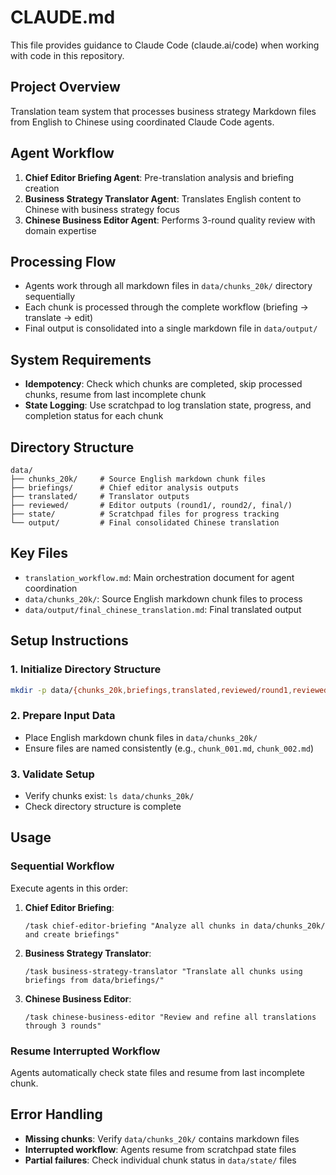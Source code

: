 # CLAUDE.md

This file provides guidance to Claude Code (claude.ai/code) when working with code in this repository.

## Project Overview
Translation team system that processes business strategy Markdown files from English to Chinese using coordinated Claude Code agents.

## Agent Workflow
1. **Chief Editor Briefing Agent**: Pre-translation analysis and briefing creation
2. **Business Strategy Translator Agent**: Translates English content to Chinese with business strategy focus
3. **Chinese Business Editor Agent**: Performs 3-round quality review with domain expertise

## Processing Flow
- Agents work through all markdown files in `data/chunks_20k/` directory sequentially
- Each chunk is processed through the complete workflow (briefing → translate → edit)
- Final output is consolidated into a single markdown file in `data/output/`

## System Requirements
- **Idempotency**: Check which chunks are completed, skip processed chunks, resume from last incomplete chunk
- **State Logging**: Use scratchpad to log translation state, progress, and completion status for each chunk

## Directory Structure
```
data/
├── chunks_20k/     # Source English markdown chunk files
├── briefings/      # Chief editor analysis outputs
├── translated/     # Translator outputs
├── reviewed/       # Editor outputs (round1/, round2/, final/)
├── state/          # Scratchpad files for progress tracking
└── output/         # Final consolidated Chinese translation
```

## Key Files
- `translation_workflow.md`: Main orchestration document for agent coordination
- `data/chunks_20k/`: Source English markdown chunk files to process
- `data/output/final_chinese_translation.md`: Final translated output

## Setup Instructions

### 1. Initialize Directory Structure
```bash
mkdir -p data/{chunks_20k,briefings,translated,reviewed/round1,reviewed/round2,reviewed/final,state,output}
```

### 2. Prepare Input Data
- Place English markdown chunk files in `data/chunks_20k/`
- Ensure files are named consistently (e.g., `chunk_001.md`, `chunk_002.md`)

### 3. Validate Setup
- Verify chunks exist: `ls data/chunks_20k/`
- Check directory structure is complete

## Usage

### Sequential Workflow
Execute agents in this order:

1. **Chief Editor Briefing**: 
   ```
   /task chief-editor-briefing "Analyze all chunks in data/chunks_20k/ and create briefings"
   ```

2. **Business Strategy Translator**:
   ```
   /task business-strategy-translator "Translate all chunks using briefings from data/briefings/"
   ```

3. **Chinese Business Editor**:
   ```
   /task chinese-business-editor "Review and refine all translations through 3 rounds"
   ```

### Resume Interrupted Workflow
Agents automatically check state files and resume from last incomplete chunk.

## Error Handling

- **Missing chunks**: Verify `data/chunks_20k/` contains markdown files
- **Interrupted workflow**: Agents resume from scratchpad state files
- **Partial failures**: Check individual chunk status in `data/state/` files